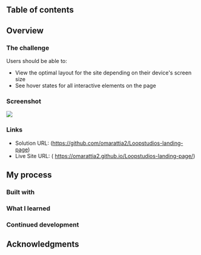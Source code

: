 
## Table of contents

## Overview

### The challenge

Users should be able to:

- View the optimal layout for the site depending on their device's screen size
- See hover states for all interactive elements on the page

### Screenshot

![](./preview.png)





### Links

- Solution URL: (https://github.com/omarattia2/Loopstudios-landing-page)
- Live Site URL: ( https://omarattia2.github.io/Loopstudios-landing-page/)

## My process

### Built with



### What I learned

### Continued development


## Acknowledgments


